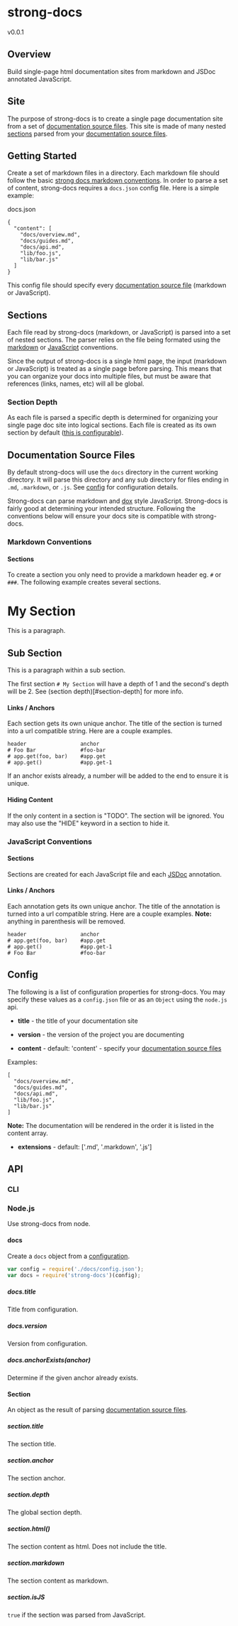 # strong-docs
v0.0.1

## Overview

Build single-page html documentation sites from markdown and JSDoc annotated JavaScript.

## Site

The purpose of strong-docs is to create a single page documentation site from a set of [documentation source files](#documentation-source-files). This site is made of many nested [sections](#sections) parsed from your [documentation source files](#documentation-source-files).

## Getting Started

Create a set of markdown files in a directory. Each markdown file should follow the basic [strong docs markdown conventions](#markdown-conventions). In order to parse a set of content, strong-docs requires a `docs.json` config file. Here is a simple example:

docs.json

    {
      "content": [
        "docs/overview.md",
        "docs/guides.md",
        "docs/api.md",
        "lib/foo.js",
        "lib/bar.js"
      ]
    }

This config file should specify every [documentation source file](#documentation-source-file) (markdown or JavaScript).

## Sections

Each file read by strong-docs (markdown, or JavaScript) is parsed into a set of nested sections. The parser relies on the file being formated using the [markdown](#javascript-conventions) or [JavaScript](#javascript-conventions) conventions.

Since the output of strong-docs is a single html page, the input (markdown or JavaScript) is treated as a single page before parsing. This means that you can organize your docs into multiple files, but must be aware that references (links, names, etc) will all be global.

### Section Depth

As each file is parsed a specific depth is determined for organizing your single page doc site into logical sections. Each file is created as its own section by default ([this is configurable](#config)). 

## Documentation Source Files

By default strong-docs will use the `docs` directory in the current working directory. It will parse this directory and any sub directory for files ending in `.md`, `.markdown`, or `.js`. See [config](#config) for configuration details.

Strong-docs can parse markdown and [dox](https://github.com/visionmedia/dox) style JavaScript. Strong-docs is fairly good at determining your intended structure. Following the conventions below will ensure your docs site is compatible with strong-docs.

### Markdown Conventions

#### Sections

To create a section you only need to provide a markdown header eg. `#` or `###`. The following example creates several sections.

  # My Section
  
  This is a paragraph.
  
  ## Sub Section
  
  This is a paragraph within a sub section.
  
The first section `# My Section` will have a depth of 1 and the second's depth will be 2. See (section depth)[#section-depth] for more info.

#### Links / Anchors

Each section gets its own unique anchor. The title of the section is turned into a url compatible string. Here are a couple examples.

    header                 anchor
    # Foo Bar              #foo-bar
    # app.get(foo, bar)    #app.get
    # app.get()            #app.get-1

If an anchor exists already, a number will be added to the end to ensure it is unique.

#### Hiding Content

If the only content in a section is "TODO". The section will be ignored. You may also use the "HIDE" keyword in a section to hide it.

### JavaScript Conventions

#### Sections

Sections are created for each JavaScript file and each [JSDoc](http://usejsdoc.org/) annotation.

#### Links / Anchors

Each annotation gets its own unique anchor. The title of the annotation is turned into a url compatible string. Here are a couple examples. **Note:** anything in parenthesis will be removed.

    header                 anchor
    # app.get(foo, bar)    #app.get
    # app.get()            #app.get-1
    # Foo Bar              #foo-bar

## Config

The following is a list of configuration properties for strong-docs. You may specify these values as a `config.json` file or as an `Object` using the `node.js` api.

 - **title** - the title of your documentation site
 
 - **version** - the version of the project you are documenting
 
 - **content** - default: 'content' - specify your [documentation source files](#documentation-source-files)
 
Examples:
 
    [
      "docs/overview.md",
      "docs/guides.md",
      "docs/api.md",
      "lib/foo.js",
      "lib/bar.js"
    ]
 
**Note:** The documentation will be rendered in the order it is listed in the content array.

 - **extensions** - default: ['.md', '.markdown', '.js']
 
## API

### CLI

### Node.js

Use strong-docs from node.

#### docs

Create a `docs` object from a [configuration](#config).

```js
var config = require('./docs/config.json');
var docs = require('strong-docs')(config);
```

##### docs.title

Title from configuration.

##### docs.version

Version from configuration.

##### docs.anchorExists(anchor)

Determine if the given anchor already exists.

#### Section

An object as the result of parsing [documentation source files](#documentation-source-files).

##### section.title

The section title.

##### section.anchor

The section anchor.

##### section.depth

The global section depth.

##### section.html()

The section content as html. Does not include the title.

##### section.markdown

The section content as markdown.

##### section.isJS

`true` if the section was parsed from JavaScript.
